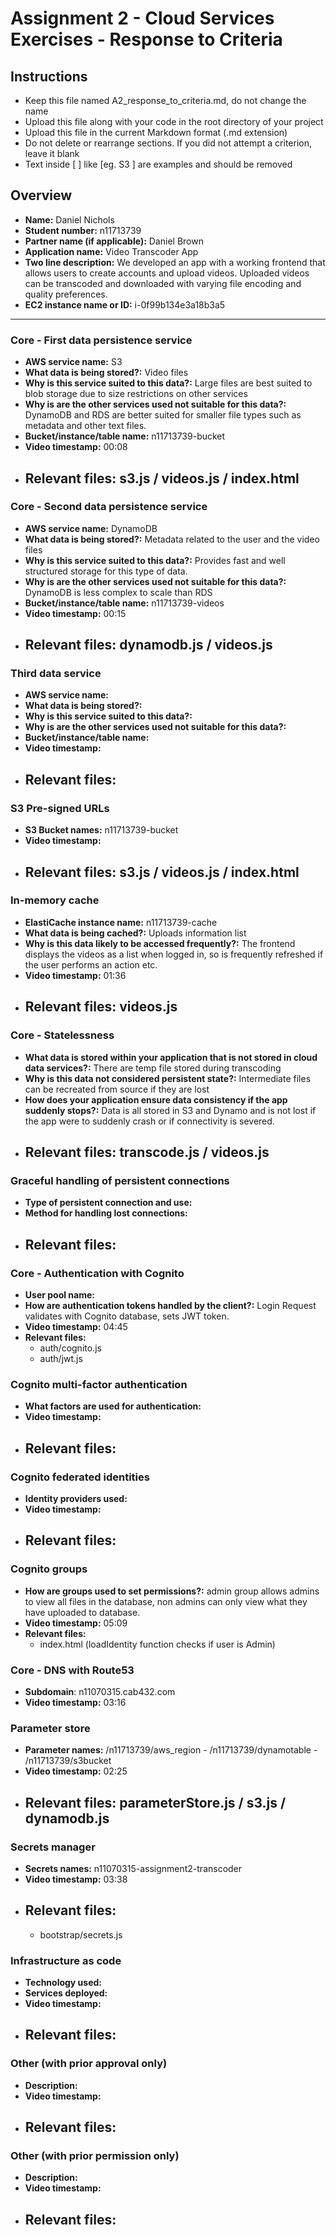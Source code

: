 # Assignment 2 - Cloud Services Exercises - Response to Criteria

## Instructions

- Keep this file named A2_response_to_criteria.md, do not change the name
- Upload this file along with your code in the root directory of your project
- Upload this file in the current Markdown format (.md extension)
- Do not delete or rearrange sections. If you did not attempt a criterion, leave it blank
- Text inside [ ] like [eg. S3 ] are examples and should be removed

## Overview

- **Name:** Daniel Nichols
- **Student number:** n11713739
- **Partner name (if applicable):** Daniel Brown
- **Application name:** Video Transcoder App
- **Two line description:** We developed an app with a working frontend that allows users to create accounts and upload videos. Uploaded videos can be transcoded and downloaded with varying file encoding and quality preferences.
- **EC2 instance name or ID:** i-0f99b134e3a18b3a5

---

### Core - First data persistence service

- **AWS service name:** S3
- **What data is being stored?:** Video files
- **Why is this service suited to this data?:** Large files are best suited to blob storage due to size restrictions on other services
- **Why is are the other services used not suitable for this data?:** DynamoDB and RDS are better suited for smaller file types such as metadata and other text files.
- **Bucket/instance/table name:** n11713739-bucket
- **Video timestamp:** 00:08
- ## **Relevant files:** s3.js / videos.js / index.html

### Core - Second data persistence service

- **AWS service name:** DynamoDB
- **What data is being stored?:** Metadata related to the user and the video files
- **Why is this service suited to this data?:** Provides fast and well structured storage for this type of data.
- **Why is are the other services used not suitable for this data?:** DynamoDB is less complex to scale than RDS
- **Bucket/instance/table name:** n11713739-videos
- **Video timestamp:** 00:15
- ## **Relevant files:** dynamodb.js / videos.js

### Third data service

- **AWS service name:**
- **What data is being stored?:**
- **Why is this service suited to this data?:**
- **Why is are the other services used not suitable for this data?:**
- **Bucket/instance/table name:**
- **Video timestamp:**
- ## **Relevant files:**

### S3 Pre-signed URLs

- **S3 Bucket names:** n11713739-bucket
- **Video timestamp:**
- ## **Relevant files:** s3.js / videos.js / index.html

### In-memory cache

- **ElastiCache instance name:** n11713739-cache
- **What data is being cached?:** Uploads information list
- **Why is this data likely to be accessed frequently?:** The frontend displays the videos as a list when logged in, so is frequently refreshed if the user performs an action etc.
- **Video timestamp:** 01:36
- ## **Relevant files:** videos.js

### Core - Statelessness

- **What data is stored within your application that is not stored in cloud data services?:** There are temp file stored during transcoding
- **Why is this data not considered persistent state?:** Intermediate files can be recreated from source if they are lost
- **How does your application ensure data consistency if the app suddenly stops?:** Data is all stored in S3 and Dynamo and is not lost if the app were to suddenly crash or if connectivity is severed.
- ## **Relevant files:** transcode.js / videos.js

### Graceful handling of persistent connections

- **Type of persistent connection and use:**
- **Method for handling lost connections:**
- ## **Relevant files:**

### Core - Authentication with Cognito

- **User pool name:**
- **How are authentication tokens handled by the client?:** Login Request validates with Cognito database, sets JWT token.
- **Video timestamp:** 04:45
- **Relevant files:**
  - auth/cognito.js
  - auth/jwt.js

### Cognito multi-factor authentication

- **What factors are used for authentication:**
- **Video timestamp:**
- ## **Relevant files:**

### Cognito federated identities

- **Identity providers used:**
- **Video timestamp:**
- ## **Relevant files:**

### Cognito groups

- **How are groups used to set permissions?:** admin group allows admins to view all files in the database, non admins can only view what they have uploaded to database.
- **Video timestamp:** 05:09
- **Relevant files:**
  - index.html (loadIdentity function checks if user is Admin)

### Core - DNS with Route53

- **Subdomain**: n11070315.cab432.com
- **Video timestamp:** 03:16

### Parameter store

- **Parameter names:** /n11713739/aws_region - /n11713739/dynamotable - /n11713739/s3bucket
- **Video timestamp:** 02:25
- ## **Relevant files:** parameterStore.js / s3.js / dynamodb.js

### Secrets manager

- **Secrets names:** n11070315-assignment2-transcoder
- **Video timestamp:** 03:38
- ## **Relevant files:**
  - bootstrap/secrets.js

### Infrastructure as code

- **Technology used:**
- **Services deployed:**
- **Video timestamp:**
- ## **Relevant files:**

### Other (with prior approval only)

- **Description:**
- **Video timestamp:**
- ## **Relevant files:**

### Other (with prior permission only)

- **Description:**
- **Video timestamp:**
- ## **Relevant files:**
